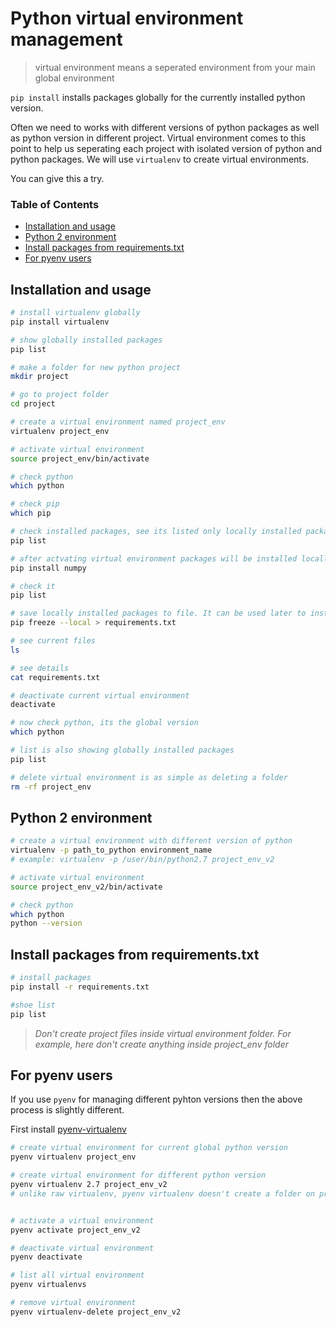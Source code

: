 # Python virtual environment management

> virtual environment means a seperated environment from your main global environment

`pip install` installs packages globally for the currently installed python version.

Often we need to works with different versions of python packages as well as python version in different project. Virtual environment comes to this point to help us seperating each project with isolated version of python and python packages. We will use `virtualenv` to create virtual environments.


You can give this a try.

### Table of Contents
- [Installation and usage](#installation-and-usage)
- [Python 2 environment](#python-2-environment)
- [Install packages from requirements.txt](#install-packages-from-requirements.txt)
- [For pyenv users](#for-pyenv-users)


## Installation and usage

```bash
# install virtualenv globally
pip install virtualenv

# show globally installed packages
pip list 

# make a folder for new python project
mkdir project

# go to project folder 
cd project

# create a virtual environment named project_env
virtualenv project_env

# activate virtual environment
source project_env/bin/activate

# check python
which python

# check pip
which pip

# check installed packages, see its listed only locally installed packages 
pip list

# after actvating virtual environment packages will be installed locally
pip install numpy

# check it
pip list

# save locally installed packages to file. It can be used later to install the packages at once.
pip freeze --local > requirements.txt

# see current files
ls

# see details
cat requirements.txt

# deactivate current virtual environment
deactivate

# now check python, its the global version
which python

# list is also showing globally installed packages
pip list

# delete virtual environment is as simple as deleting a folder
rm -rf project_env
```


## Python 2 environment

```bash
# create a virtual environment with different version of python
virtualenv -p path_to_python environment_name
# example: virtualenv -p /user/bin/python2.7 project_env_v2

# activate virtual environment
source project_env_v2/bin/activate

# check python
which python
python --version

```


## Install packages from requirements.txt

```bash
# install packages
pip install -r requirements.txt

#shoe list
pip list
```

> *Don't create project files inside virtual environment folder. For example, here don't create anything inside project_env folder*


## For pyenv users

If you use `pyenv` for managing different pyhton versions then the above process is slightly different.

First install [pyenv-virtualenv](https://github.com/pyenv/pyenv-virtualenv)

```bash
# create virtual environment for current global python version
pyenv virtualenv project_env

# create virtual environment for different python version
pyenv virtualenv 2.7 project_env_v2
# unlike raw virtualenv, pyenv virtualenv doesn't create a folder on project directory


# activate a virtual environment
pyenv activate project_env_v2

# deactivate virtual environment
pyenv deactivate

# list all virtual environment
pyenv virtualenvs

# remove virtual environment
pyenv virtualenv-delete project_env_v2
```
